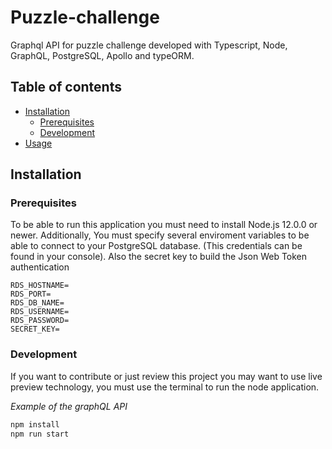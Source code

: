 # Puzzle-challenge
Graphql API for puzzle challenge developed with Typescript, Node, GraphQL, PostgreSQL, Apollo and typeORM.

## Table of contents

-   [Installation](#installation)
    -   [Prerequisites](#Prerequisites)
    -   [Development](#Development)
-   [Usage](#usage)

## Installation


### Prerequisites

To be able to run this application you must need to install Node.js 12.0.0 or
newer. Additionally, You must specify several enviroment variables to be able
to connect to your PostgreSQL database. (This credentials can be found in your console).
Also the secret key to build the Json Web Token authentication

```
RDS_HOSTNAME=
RDS_PORT=
RDS_DB_NAME=
RDS_USERNAME=
RDS_PASSWORD=
SECRET_KEY=
```

### Development

If you want to contribute or just review this project you may want to use live preview
technology, you must use the terminal to run the node application.

*Example of the graphQL API*
```bash
npm install
npm run start
```
